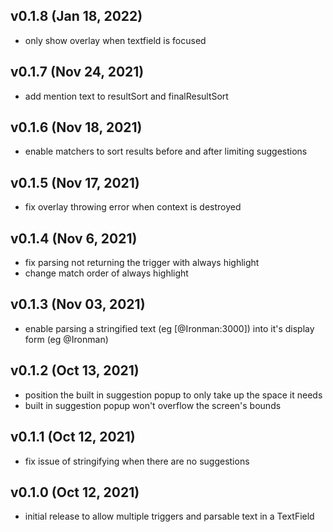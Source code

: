## v0.1.8 (Jan 18, 2022)
* only show overlay when textfield is focused

## v0.1.7 (Nov 24, 2021)
* add mention text to resultSort and finalResultSort

## v0.1.6 (Nov 18, 2021)
* enable matchers to sort results before and after limiting suggestions

## v0.1.5 (Nov 17, 2021)
* fix overlay throwing error when context is destroyed

## v0.1.4 (Nov 6, 2021)
* fix parsing not returning the trigger with always highlight
* change match order of always highlight

## v0.1.3 (Nov 03, 2021)
* enable parsing a stringified text (eg [@Ironman:3000]) into it's display form (eg @Ironman)

## v0.1.2 (Oct 13, 2021)
* position the built in suggestion popup to only take up the space it needs
* built in suggestion popup won't overflow the screen's bounds

## v0.1.1 (Oct 12, 2021)
* fix issue of stringifying when there are no suggestions

## v0.1.0 (Oct 12, 2021)
* initial release to allow multiple triggers and parsable text in a TextField 
